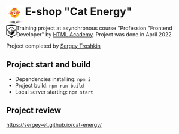 # <img align="left" width="50" height="50" alt="Logo" src="./source/img/map-pin-tablet.png"> E-shop "Cat Energy"

<img align="left" width="27" height="34" alt="HTML Academy" src="./source/img/icons/icon-html.svg" style="background-color: white;">

Training project at asynchronous course "Profession "Frontend Developer" by [HTML Academy](https://htmlacademy.ru). Project was done in April 2022.

Project completed by [Sergey Troshkin](https://htmlacademy.ru/profile/therealdeveloper)

## Project start and build

* Dependencies installing: `npm i`
* Project build: `npm run build`
* Local server starting: `npm start`

## Project review

https://sergey-et.github.io/cat-energy/
